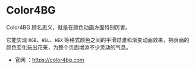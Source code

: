# Color4BG

Color4BG 顾名思义，就是在颜色动画方面特别厉害。

它能实现 `RGB`、`HSL`、`HEX` 等格式颜色之间的平滑过渡和渐变动画效果，把页面的颜色变化玩出花来，为整个页面增添不少灵动的气息。

- 官网 ：https://color4bg.com